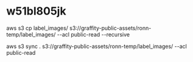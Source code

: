 # w51bl805jk


aws s3 cp label_images/ s3://graffity-public-assets/ronn-temp/label_images/ --acl public-read --recursive

aws s3 sync . s3://graffity-public-assets/ronn-temp/label_images/ --acl public-read